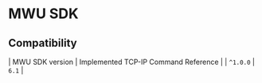 # MWU SDK

## Compatibility
| MWU SDK version | Implemented TCP-IP Command Reference |
| `^1.0.0`        | `6.1`                                |
